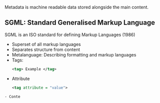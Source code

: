 Metadata is machine readable data stored alongside the main content.

## SGML: Standard Generalised Markup Language
SGML is an ISO standard for defining Markup Languages (1986)
- Superset of all markup languages
- Separates structure  from content
- Metalanguage: Describing formatting and markup languages
- Tags:
	```xml
	<tag> Example </tag>
	```
- Attribute
	```xml
	<tag attribute = "value">
```
- Conte